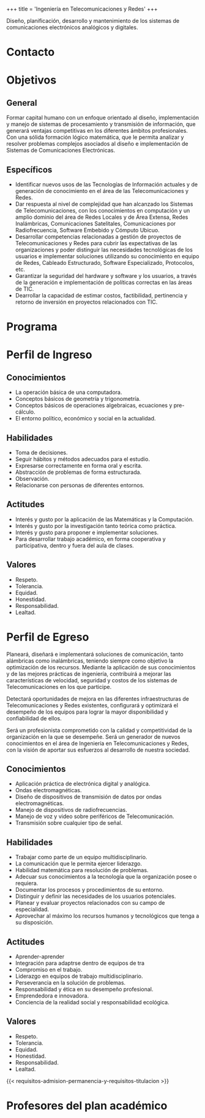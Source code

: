 +++
title = 'Ingeniería en Telecomunicaciones y Redes'
+++

Diseño, planificación, desarrollo y mantenimiento de los sistemas de comunicaciones electrónicos analógicos y digitales.

# Contacto

# Objetivos

## General

Formar capital humano con un enfoque orientado al diseño, implementación y manejo de sistemas de procesamiento y transmisión de información, que generará ventajas competitivas en los diferentes ámbitos profesionales. Con una sólida formación lógico matemática, que le permita analizar y resolver problemas complejos asociados al diseño e implementación de Sistemas de Comunicaciones Electrónicas.

## Específicos

- Identificar nuevos usos de las Tecnologías de Información actuales y de generación de conocimiento en el área de las Telecomunicaciones y Redes.
- Dar respuesta al nivel de complejidad que han alcanzado los Sistemas de Telecomunicaciones, con los conocimientos en computación y un amplio dominio del área de Redes Locales y de Área Extensa, Redes Inalámbricas, Comunicaciones Satelitales, Comunicaciones por Radiofrecuencia, Software Embebido y Cómputo Ubicuo.
- Desarrollar competencias relacionadas a gestión de proyectos de Telecomunicaciones y Redes para cubrir las expectativas de las organizaciones y poder distinguir las necesidades tecnológicas de los usuarios e implementar soluciones utilizando su conocimiento en equipo de Redes, Cableado Estructurado, Software Especializado, Protocolos, etc.
- Garantizar la seguridad del hardware y software y los usuarios, a través de la generación e implementación de políticas correctas en las áreas de TIC.
- Dearrollar la capacidad de estimar costos, factibilidad, pertinencia y retorno de inversión en proyectos relacionados con TIC.

# Programa

# Perfil de Ingreso

## Conocimientos

- La operación básica de una computadora.
- Conceptos básicos de geometría y trigonometría.
- Conceptos básicos de operaciones algebraicas, ecuaciones y pre-cálculo.
- El entorno político, económico y social en la actualidad.

## Habilidades

- Toma de decisiones.
- Seguir hábitos y métodos adecuados para el estudio.
- Expresarse correctamente en forma oral y escrita.
- Abstracción de problemas de forma estructurada.
- Observación.
- Relacionarse con personas de diferentes entornos.

## Actitudes

- Interés y gusto por la aplicación de las Matemáticas y la Computación.
- Interés y gusto por la investigación tanto teórica como práctica.
- Interés y gusto para proponer e implementar soluciones.
- Para desarrollar trabajo académico, en forma cooperativa y participativa, dentro y fuera del aula de clases.

## Valores

- Respeto.
- Tolerancia.
- Equidad.
- Honestidad.
- Responsabilidad.
- Lealtad.

# Perfil de Egreso


Planeará, diseñará e implementará soluciones de comunicación, tanto alámbricas como inalámbricas, teniendo siempre como objetivo la optimización de los recursos. Mediante la aplicación de sus conocimientos y de las mejores prácticas de ingeniería, contribuirá a mejorar las características de velocidad, seguridad y costos de los sistemas de Telecomunicaciones en los que participe.

Detectará oportunidades de mejora en las diferentes infraestructuras de Telecomunicaciones y Redes existentes, configurará y optimizará el desempeño de los equipos para lograr la mayor disponibilidad y confiabilidad de ellos.

Será un profesionista comprometido con la calidad y competitividad de la organización en la que se desempeñe. Será un generador de nuevos conocimientos en el área de Ingeniería en Telecomunicaciones y Redes, con la visión de aportar sus esfuerzos al desarrollo de nuestra sociedad.

## Conocimientos

- Aplicación práctica de electrónica digital y analógica.
- Ondas electromagnéticas.
- Diseño de dispositivos de transmisión de datos por ondas electromagnéticas.
- Manejo de dispositivos de radiofrecuencias.
- Manejo de voz y video sobre periféricos de Telecomunicación.
- Transmisión sobre cualquier tipo de señal.

## Habilidades

- Trabajar como parte de un equipo multidisciplinario.
- La comunicación que le permita ejercer liderazgo.
- Habilidad matemática para resolución de problemas.
- Adecuar sus conocimientos a la tecnología que la organización posee o requiera.
- Documentar los procesos y procedimientos de su entorno.
- Distinguir y definir las necesidades de los usuarios potenciales.
- Planear y evaluar proyectos relacionados con su campo de especialidad.
- Aprovechar al máximo los recursos humanos y tecnológicos que tenga a su disposición.

## Actitudes

- Aprender-aprender
- Integración para adaptrse dentro de equipos de tra
- Compromiso en el trabajo.
- Liderazgo en equipos de trabajo multidisciplinario.
- Perseverancia en la solución de problemas.
- Responsabilidad y ética en su desempeño profesional.
- Emprendedora e innovadora.
- Conciencia de la realidad social y responsabilidad ecológica.

## Valores

- Respeto.
- Tolerancia.
- Equidad.
- Honestidad.
- Responsabilidad.
- Lealtad.

{{< requisitos-admision-permanencia-y-requisitos-titulacion >}}

# Profesores del plan académico
